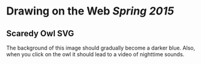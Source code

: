 # **Drawing on the Web** *Spring 2015*

## Scaredy Owl SVG

The background of this image should gradually become a darker blue. Also, when you click on the owl it should lead to a video of nighttime sounds.

